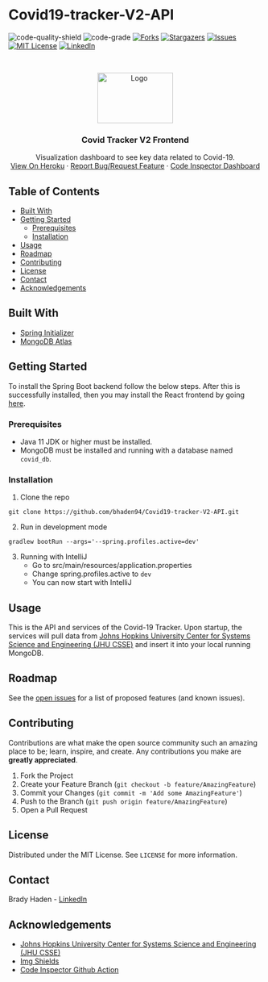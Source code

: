 # Covid19-tracker-V2-API

<!-- PROJECT SHIELDS -->
<!--
*** I'm using markdown "reference style" links for readability.
*** Reference links are enclosed in brackets [ ] instead of parentheses ( ).
*** See the bottom of this document for the declaration of the reference variables
*** for contributors-url, forks-url, etc. This is an optional, concise syntax you may use.
*** https://www.markdownguide.org/basic-syntax/#reference-style-links
-->
<!-- [![Contributors][contributors-shield]][contributors-url] -->
![code-quality-shield]
![code-grade]
[![Forks][forks-shield]][forks-url]
[![Stargazers][stars-shield]][stars-url]
[![Issues][issues-shield]][issues-url]
[![MIT License][license-shield]][license-url]
[![LinkedIn][linkedin-shield]][linkedin-url]


<!-- PROJECT LOGO -->
<br />
<p align="center">
  <a href="https://covid-tracker-v2.herokuapp.com/">
    <img src="https://images.newscientist.com/wp-content/uploads/2020/02/11165812/c0481846-wuhan_novel_coronavirus_illustration-spl.jpg" alt="Logo" width="150" height="100">
  </a>

  <h3 align="center">Covid Tracker V2 Frontend</h3>

  <p align="center">
    Visualization dashboard to see key data related to Covid-19.
    <br />
    <a href="https://covid-tracker-v2.herokuapp.com/">View On Heroku</a>
    ·
    <a href="https://github.com/bhaden94/Covid19-tracker-V2-API/issues">Report Bug/Request Feature</a>
    ·
    <a href="https://frontend.code-inspector.com/public/project/16564/Covid19-tracker-V2-API/dashboard">Code Inspector Dashboard</a>
  </p>
</p>



<!-- TABLE OF CONTENTS -->
## Table of Contents

* [Built With](#built-with)
* [Getting Started](#getting-started)
  * [Prerequisites](#prerequisites)
  * [Installation](#installation)
* [Usage](#usage)
* [Roadmap](#roadmap)
* [Contributing](#contributing)
* [License](#license)
* [Contact](#contact)
* [Acknowledgements](#acknowledgements)



<!-- ABOUT THE PROJECT -->
## Built With
* [Spring Initializer](https://start.spring.io/)
* [MongoDB Atlas](https://www.mongodb.com/cloud/atlas)

<!-- GETTING STARTED -->
## Getting Started

To install the Spring Boot backend follow the below steps. After this is successfully installed, then you may install the React frontend by going [here](https://github.com/bhaden94/covid-19-tracker-v2-fe).

### Prerequisites

* Java 11 JDK or higher must be installed.
* MongoDB must be installed and running with a database named `covid_db`.

### Installation

1. Clone the repo
```shell script
git clone https://github.com/bhaden94/Covid19-tracker-V2-API.git
```
2. Run in development mode
```shell script
gradlew bootRun --args='--spring.profiles.active=dev'
```
3. Running with IntelliJ
    * Go to src/main/resources/application.properties
    * Change spring.profiles.active to `dev`
    * You can now start with IntelliJ


<!-- USAGE EXAMPLES -->
## Usage

This is the API and services of the Covid-19 Tracker. Upon startup, the services will pull data from 
[Johns Hopkins University Center for Systems Science and Engineering (JHU CSSE)](https://github.com/CSSEGISandData/COVID-19)
and insert it into your local running MongoDB.

<!-- ROADMAP -->
## Roadmap

See the [open issues](https://github.com/bhaden94/Covid19-tracker-V2-API/issues) for a list of proposed features (and known issues).


<!-- CONTRIBUTING -->
## Contributing

Contributions are what make the open source community such an amazing place to be; learn, inspire, and create. Any contributions you make are **greatly appreciated**.

1. Fork the Project
2. Create your Feature Branch (`git checkout -b feature/AmazingFeature`)
3. Commit your Changes (`git commit -m 'Add some AmazingFeature'`)
4. Push to the Branch (`git push origin feature/AmazingFeature`)
5. Open a Pull Request



<!-- LICENSE -->
## License

Distributed under the MIT License. See `LICENSE` for more information.



<!-- CONTACT -->
## Contact

Brady Haden - [LinkedIn](https://www.linkedin.com/in/brady-s-haden/)




<!-- ACKNOWLEDGEMENTS -->
## Acknowledgements
* [Johns Hopkins University Center for Systems Science and Engineering (JHU CSSE)](https://github.com/CSSEGISandData/COVID-19)
* [Img Shields](https://shields.io)
* [Code Inspector Github Action](https://github.com/marketplace/actions/code-inspector-github-action)





<!-- MARKDOWN LINKS & IMAGES -->
<!-- https://www.markdownguide.org/basic-syntax/#reference-style-links -->
<!-- [contributors-shield]: https://img.shields.io/github/contributors/othneildrew/Best-README-Template.svg?style=flat-square
[contributors-url]: https://github.com/othneildrew/Best-README-Template/graphs/contributors -->
[forks-shield]: https://img.shields.io/github/forks/bhaden94/Covid19-tracker-V2-API.svg
[forks-url]: https://github.com/bhaden94/Covid19-tracker-V2-API/network/members

[stars-shield]: https://img.shields.io/github/stars/bhaden94/Covid19-tracker-V2-API.svg
[stars-url]: https://github.com/bhaden94/Covid19-tracker-V2-API/stargazers

[issues-shield]: https://img.shields.io/github/issues/bhaden94/Covid19-tracker-V2-API.svg
[issues-url]: https://github.com/bhaden94/Covid19-tracker-V2-API/issues

[license-shield]: https://img.shields.io/github/license/bhaden94/Covid19-tracker-V2-API.svg
[license-url]: https://github.com/bhaden94/Covid19-tracker-V2-API/blob/master/LICENSE.txt

[linkedin-shield]: https://img.shields.io/badge/-LinkedIn-black.svg?logo=linkedin&colorB=555
[linkedin-url]: https://www.linkedin.com/in/brady-s-haden/
[product-screenshot]: images/screenshot.png

[code-quality-shield]: https://api.codiga.io/project/16564/score/svg
[code-grade]: https://api.codiga.io/project/16564/status/svg
